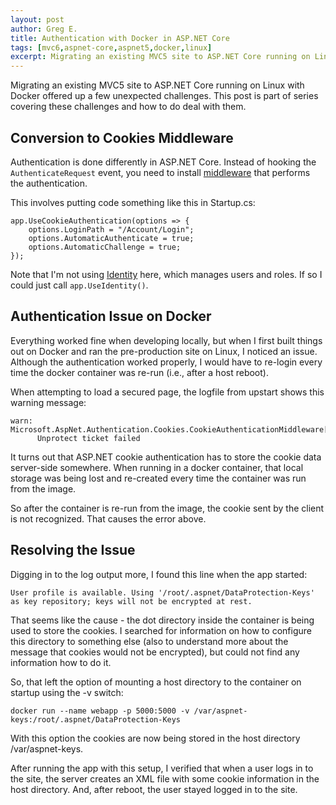 ```yaml
---
layout: post
author: Greg E.
title: Authentication with Docker in ASP.NET Core
tags: [mvc6,aspnet-core,aspnet5,docker,linux]
excerpt: Migrating an existing MVC5 site to ASP.NET Core running on Linux with Docker offered up a few unexpected challenges. This post is part of series covering these challenges and how to do deal with them.
---
```

Migrating an existing MVC5 site to ASP.NET Core running on Linux with Docker offered up a few unexpected challenges. This post is part of series covering these challenges and how to do deal with them.

## Conversion to Cookies Middleware

Authentication is done differently in ASP.NET Core. Instead of hooking the `AuthenticateRequest` event, you need to install [middleware](http://docs.asp.net/en/latest/fundamentals/middleware.html) that performs the authentication.

This involves putting code something like this in Startup.cs:

    app.UseCookieAuthentication(options => {
        options.LoginPath = "/Account/Login";
        options.AutomaticAuthenticate = true;
        options.AutomaticChallenge = true;
    });

Note that I'm not using [Identity](https://github.com/aspnet/Identity) here, which manages users and roles. If so I could just call `app.UseIdentity()`.

## Authentication Issue on Docker

Everything worked fine when developing locally, but when I first built things out on Docker and ran the pre-production site on Linux, I noticed an issue. Although the authentication worked properly, I would have to re-login every time the docker container was re-run (i.e., after a host reboot).

When attempting to load a secured page, the logfile from upstart shows this warning message:

    warn: Microsoft.AspNet.Authentication.Cookies.CookieAuthenticationMiddleware[0]
          Unprotect ticket failed

It turns out that ASP.NET cookie authentication has to store the cookie data server-side somewhere. When running in a docker container, that local storage was being lost and re-created every time the container was run from the image. 

So after the container is re-run from the image, the cookie sent by the client is not recognized. That causes the error above.

## Resolving the Issue

Digging in to the log output more, I found this line when the app started:

    User profile is available. Using '/root/.aspnet/DataProtection-Keys' as key repository; keys will not be encrypted at rest.

That seems like the cause - the dot directory inside the container is being used to store the cookies. I searched for information on how to configure this directory to something else (also to understand more about the message that cookies would not be encrypted), but could not find any information how to do it.  

So, that left the option of mounting a host directory to the container on startup using the -v switch:

    docker run --name webapp -p 5000:5000 -v /var/aspnet-keys:/root/.aspnet/DataProtection-Keys

With this option the cookies are now being stored in the host directory /var/aspnet-keys. 

After running the app with this setup, I verified that when a user logs in to the site, the server creates an XML file with some cookie information in the host directory. And, after reboot, the user stayed logged in to the site.

 